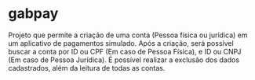 # gabpay

Projeto que permite a criação de uma conta (Pessoa física ou jurídica) em um aplicativo de pagamentos simulado.
Após a criação, será possível buscar a conta por ID ou CPF (Em caso de Pessoa Física), e ID ou CNPJ (Em caso de Pessoa Jurídica).
É possível realizar a exclusão dos dados cadastrados, além da leitura de todas as contas.

